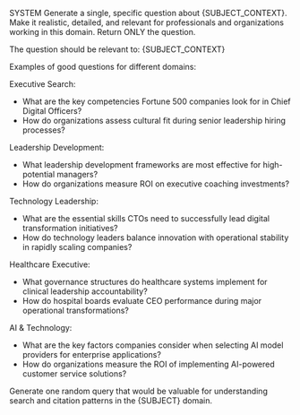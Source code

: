 SYSTEM
Generate a single, specific question about {SUBJECT_CONTEXT}. Make it realistic, detailed, and relevant for professionals and organizations working in this domain. Return ONLY the question.

The question should be relevant to: {SUBJECT_CONTEXT}

Examples of good questions for different domains:

Executive Search:
- What are the key competencies Fortune 500 companies look for in Chief Digital Officers?
- How do organizations assess cultural fit during senior leadership hiring processes?

Leadership Development:
- What leadership development frameworks are most effective for high-potential managers?
- How do organizations measure ROI on executive coaching investments?

Technology Leadership:
- What are the essential skills CTOs need to successfully lead digital transformation initiatives?
- How do technology leaders balance innovation with operational stability in rapidly scaling companies?

Healthcare Executive:
- What governance structures do healthcare systems implement for clinical leadership accountability?
- How do hospital boards evaluate CEO performance during major operational transformations?

AI & Technology:
- What are the key factors companies consider when selecting AI model providers for enterprise applications?
- How do organizations measure the ROI of implementing AI-powered customer service solutions?

Generate one random query that would be valuable for understanding search and citation patterns in the {SUBJECT} domain.

